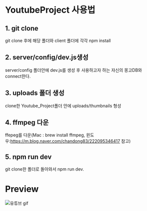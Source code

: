 # YoutubeProject 사용법

## 1. git clone
git clone 후에 해당 폴더와 client 폴더에 각각 npm install

## 2. server/config/dev.js생성
server/config 폴더안에 dev.js를 생성 후 사용하고자 하는 자신의 몽고DB와 connect한다.

## 3. uploads 폴더 생성
clone한 Youtube_Project폴더 안에 uploads/thumbnails 형성

## 4. ffmpeg 다운
ffepeg를 다운(Mac : brew install ffmpeg, 윈도우:https://m.blog.naver.com/chandong83/222095346417 참고)

## 5. npm run dev
git clone한 폴더로 돌아와서 npm run dev.

# Preview
![유튜브 gif](https://user-images.githubusercontent.com/78216411/149069344-55542794-ae21-4f3c-bd3a-103b0ead9f45.gif)
